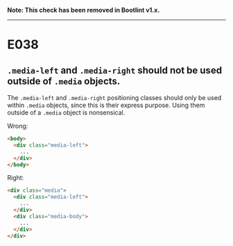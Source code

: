 **Note: This check has been removed in Bootlint v1.x.**

---

# E038

## `.media-left` and `.media-right` should not be used outside of `.media` objects.

The `.media-left` and `.media-right` positioning classes should only be used within `.media` objects, since this is their express purpose. Using them outside of a `.media` object is nonsensical.

Wrong:
```html
<body>
  <div class="media-left">
    ...
  </div>
</body>
```

Right:
```html
<div class="media">
  <div class="media-left">
    ...
  </div>
  <div class="media-body">
    ...
  </div>
</div>
```